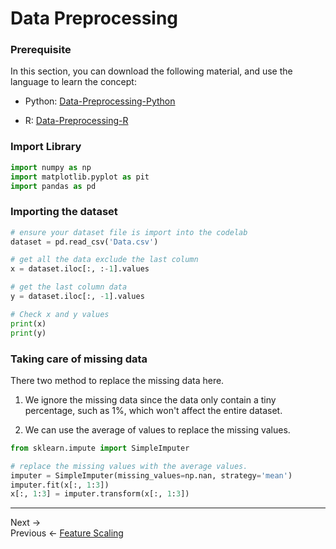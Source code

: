 # Data Preprocessing

### Prerequisite
In this section, you can download the following material, and use the language to learn the concept:

- Python:
[Data-Preprocessing-Python](/Day-1/course-material/Data-Preprocessing-Python.zip)

- R:
[Data-Preprocessing-R](/Day-1/course-material/Data-Preprocessing-R.zip)

### Import Library
``` python
import numpy as np
import matplotlib.pyplot as pit
import pandas as pd
```

### Importing the dataset
``` python
# ensure your dataset file is import into the codelab
dataset = pd.read_csv('Data.csv') 

# get all the data exclude the last column
x = dataset.iloc[:, :-1].values 

# get the last column data
y = dataset.iloc[:, -1].values 

# Check x and y values
print(x)
print(y)
```

### Taking care of missing data
There two method to replace the missing data here.
1. We ignore the missing data since the data only contain a tiny percentage, such as 1%, which won't affect the entire dataset.

2. We can use the average of values to replace the missing values.

```python
from sklearn.impute import SimpleImputer

# replace the missing values with the average values.
imputer = SimpleImputer(missing_values=np.nan, strategy='mean')
imputer.fit(x[:, 1:3])
x[:, 1:3] = imputer.transform(x[:, 1:3])
```
---
Next &rarr; []()
\
Previous &larr; [Feature Scaling](/Day-1/Day1-Feature-Scaling.md)